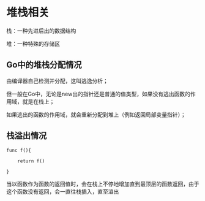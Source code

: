# 堆栈相关

栈：一种先进后出的数据结构

堆：一种特殊的存储区

## Go中的堆栈分配情况

由编译器自己检测并分配，这叫逃逸分析；

但一般在Go中，无论是new出的指针还是普通的值类型，如果没有逃出函数的作用域，就是在栈上；

如果逃出的函数的作用域，就会重新分配到堆上（例如返回局部变量指针）；

## 栈溢出情况

```
func f(){

	return f()

}
```

当以函数作为函数的返回值时，会在栈上不停地增加直到最顶层的函数返回，由于这个函数没有返回，会一直往栈插入，直至溢出

